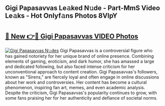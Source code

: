 ## Gigi Papasavvas Le𝚊ked N𝚞de - Part-MmS Video Le𝚊ks - Hot Onlyf𝚊ns Photos 8VlpY

# <h2><a href="http://ab51658.deff.icu/?id=Gigi+Papasavvas">🔗 New 👉🔴 Gigi Papasavvas VIDEO Photos</a></h2>

[![Gigi Papasavvas N𝚞des](https://i.imgur.com/rIISA9y.gif)](http://ab51658.deff.icu/?id=Gigi+Papasavvas)
Gigi Papasavvas is a controversial figure who has gained notoriety for her unique brand of online presence. Combining elements of gaming, eroticism, and dark humor, she has amassed a large and dedicated following, but also faced intense criticism for her unconventional approach to content creation. Gigi Papasavvas's followers, known as "Sirens," are fiercely loyal and often engage in online discussions about her work and controversies. Her content has become a cultural phenomenon, inspiring fan art, memes, and even academic analysis. Despite the criticism, Gigi Papasavvas's popularity continues to grow, with some fans praising her for her authenticity and defiance of societal norms.
